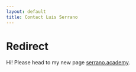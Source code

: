 ```yaml
---
layout: default
title: Contact Luis Serrano
---
```


<div class="post">
	<h1 class="pageTitle">Redirect</h1>
	<p class="intro">Hi! Please head to my new page <a href = "http://serrano.academy">serrano.academy</a>.</p>
</div>
